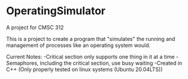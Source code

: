 # OperatingSimulator
A project for CMSC 312

This is a project to create a program that "simulates" the running and management of processes like an operating system would.

Current Notes:
-Critical section only supports one thing in it at a time
-Semaphores, including the critical section, use busy waiting
-Created in C++ (Only properly tested on linux systems (Ubuntu 20.04LTS))